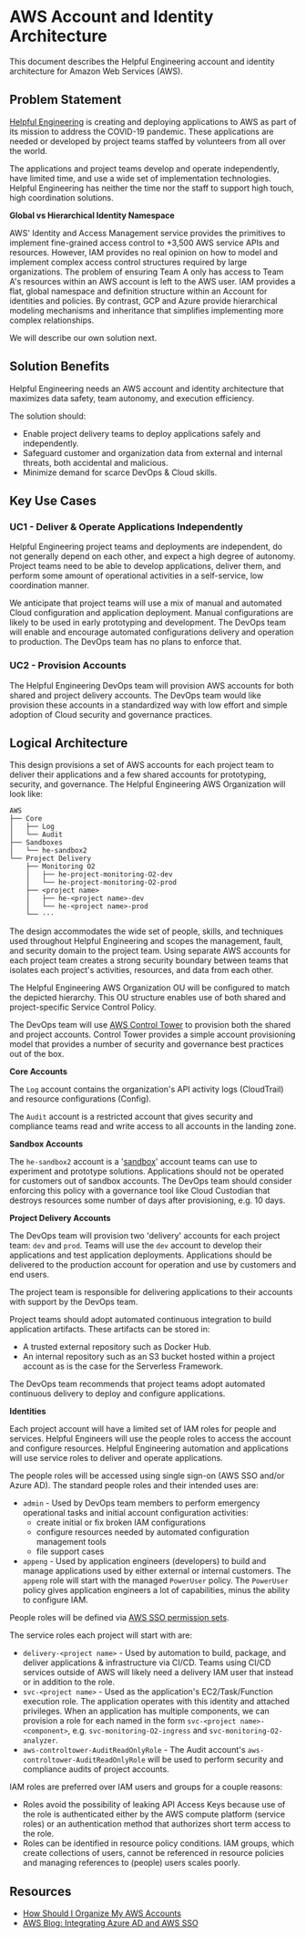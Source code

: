 # AWS Account and Identity Architecture

This document describes the Helpful Engineering account and identity architecture for Amazon Web Services (AWS).

## Problem Statement

[Helpful Engineering](https://helpfulengineering.org) is creating and deploying applications to AWS as part of 
its mission to address the COVID-19 pandemic. These applications are needed or developed by project teams 
staffed by volunteers from all over the world.

The applications and project teams develop and operate independently, have limited time, and use a wide set of 
implementation technologies. Helpful Engineering has neither the time nor the staff to support high touch, high coordination
solutions.


**Global vs Hierarchical Identity Namespace**

AWS' Identity and Access Management service provides the primitives to implement fine-grained access control to 
+3,500 AWS service APIs and resources. However, IAM provides no real opinion on how to model and implement complex
access control structures required by large organizations. The problem of ensuring Team A only has access to Team A's 
resources within an AWS account is left to the AWS user. IAM provides a flat, global namespace and definition structure
within an Account for identities and policies. By contrast, GCP and Azure provide hierarchical modeling mechanisms and
inheritance that simplifies implementing more complex relationships.

We will describe our own solution next.

## Solution Benefits

Helpful Engineering needs an AWS account and identity architecture that maximizes data safety, team autonomy, and
execution efficiency.

The solution should:

* Enable project delivery teams to deploy applications safely and independently.
* Safeguard customer and organization data from external and internal threats, both accidental and malicious.
* Minimize demand for scarce DevOps & Cloud skills.

## Key Use Cases

### UC1 - Deliver & Operate Applications Independently

Helpful Engineering project teams and deployments are independent, do not generally depend on each other, and expect a high 
degree of autonomy. Project teams need to be able to develop applications, deliver them, and perform some amount of 
operational activities in a self-service, low coordination manner.

We anticipate that project teams will use a mix of manual and automated Cloud configuration and application deployment.
Manual configurations are likely to be used in early prototyping and development. The DevOps team will enable and 
encourage automated configurations delivery and operation to production. The DevOps team has no plans to enforce that.

### UC2 - Provision Accounts

The Helpful Engineering DevOps team will provision AWS accounts for both shared and project delivery accounts. The DevOps team
would like provision these accounts in a standardized way with low effort and simple adoption of Cloud security and
governance practices.

## Logical Architecture

This design provisions a set of AWS accounts for each project team to deliver their applications and a few shared
accounts for prototyping, security, and governance. The Helpful Engineering AWS Organization will look like: 

```
AWS
├── Core
│   ├── Log
│   └── Audit
├── Sandboxes
│   └── he-sandbox2
└── Project Delivery
    ├── Monitoring O2
    │   ├── he-project-monitoring-O2-dev
    │   └── he-project-monitoring-O2-prod
    ├── <project name>
    │   ├── he-<project name>-dev
    │   └── he-<project name>-prod
    └── ···
```

The design accommodates the wide set of people, skills, and techniques used throughout Helpful Engineering and scopes the
management, fault, and security domain to the project team. Using separate AWS accounts for each project team 
creates a strong security boundary between teams that isolates each project's activities, resources, and
data from each other.

The Helpful Engineering AWS Organization OU will be configured to match the depicted hierarchy. This OU 
structure enables use of both shared and project-specific Service Control Policy.

The DevOps team will use [AWS Control Tower](https://docs.aws.amazon.com/controltower/latest/userguide/what-is-control-tower.html) 
to provision both the shared and project accounts. Control Tower provides a simple account provisioning model that
provides a number of security and governance best practices out of the box. 

**Core Accounts**

The `Log` account contains the organization's API activity logs (CloudTrail) and resource configurations (Config).

The `Audit` account is a restricted account that gives security and compliance teams read and write access to all 
accounts in the landing zone.

**Sandbox Accounts**

The `he-sandbox2` account is a '[sandbox](https://chariotsolutions.com/blog/post/building-developer-sandboxes-on-aws/)' 
account teams can use to experiment and prototype solutions. Applications should not be operated for customers out of 
sandbox accounts. The DevOps team should consider enforcing this policy with a governance tool like Cloud Custodian
that destroys resources some number of days after provisioning, e.g. 10 days.

**Project Delivery Accounts**

The DevOps team will provision two 'delivery' accounts for each project team: `dev` and `prod`. Teams will use the
`dev` account to develop their applications and test application deployments. Applications should be delivered
to the production account for operation and use by customers and end users. 

The project team is responsible for delivering applications to their accounts with support by the DevOps team.

Project teams should adopt automated continuous integration to build application artifacts. These artifacts can be 
stored in:
 
* A trusted external repository such as Docker Hub.
* An internal repository such as an S3 bucket hosted within a project account as is the case for the Serverless Framework.

The DevOps team recommends that project teams adopt automated continuous delivery to deploy and configure applications.


**Identities**

Each project account will have a limited set of IAM roles for people and services. Helpful Engineers will use the
people roles to access the account and configure resources. Helpful Engineering automation and applications will use 
service roles to deliver and operate applications. 

The people roles will be accessed using single sign-on (AWS SSO and/or Azure AD). The standard people roles and 
their intended uses are:

* `admin` - Used by DevOps team members to perform emergency operational tasks and initial account configuration 
activities:
   * create initial or fix broken IAM configurations
   * configure resources needed by automated configuration management tools
   * file support cases 
* `appeng` - Used by application engineers (developers) to build and manage applications used by either external or 
internal customers. The `appeng` role will start with the managed `PowerUser` policy. The `PowerUser` policy gives
application engineers a lot of capabilities, minus the ability to configure IAM.

People roles will be defined via [AWS SSO permission sets](https://docs.aws.amazon.com/singlesignon/latest/userguide/permissionsetsconcept.html). 
 
The service roles each project will start with are:

* `delivery-<project name>` - Used by automation to build, package, and deliver applications & infrastructure via CI/CD.
Teams using CI/CD services outside of AWS will likely need a delivery IAM user that instead or in addition to the role.
* `svc-<project name>` - Used as the application's EC2/Task/Function execution role. The application operates with this
identity and attached privileges. When an application has multiple components, we can provision a role for each named
in the form `svc-<project name>-<component>`, e.g. `svc-monitoring-O2-ingress` and `svc-monitoring-O2-analyzer`.
* `aws-controltower-AuditReadOnlyRole` - The Audit account's `aws-controltower-AuditReadOnlyRole` will be used to 
perform security and compliance audits of project accounts.

IAM roles are preferred over IAM users and groups for a couple reasons:

* Roles avoid the possibility of leaking API Access Keys because use of the role is authenticated either by the AWS 
compute platform (service roles) or an authentication method that authorizes short term access to the role.
* Roles can be identified in resource policy conditions. IAM groups, which create collections of users, cannot be
referenced in resource policies and managing references to (people) users scales poorly. 

## Resources

* [How Should I Organize My AWS Accounts](https://nodramadevops.com/2019/01/how-should-i-organize-my-aws-accounts/)
* [AWS Blog: Integrating Azure AD and AWS SSO](https://aws.amazon.com/blogs/aws/the-next-evolution-in-aws-single-sign-on/)
